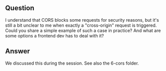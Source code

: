 ## Question

I understand that CORS blocks some requests for security reasons, but it's still a bit unclear to me when exactly a "cross-origin" request is triggered. Could you share a simple example of such a case in practice? And what are some options a frontend dev has to deal with it?

## Answer

We discussed this during the session. See also the 6-cors folder.
